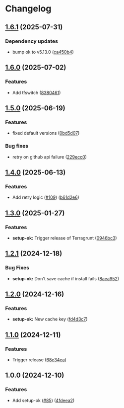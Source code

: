 # Changelog

## [1.6.1](https://github.com/oslokommune/composite-actions/compare/setup-ok-v1.6.0...setup-ok-v1.6.1) (2025-07-31)


### Dependency updates

* bump ok to v5.13.0 ([ca450b4](https://github.com/oslokommune/composite-actions/commit/ca450b4fdf8a825c3b7880a52acdfa6a58a18291))

## [1.6.0](https://github.com/oslokommune/composite-actions/compare/setup-ok-v1.5.0...setup-ok-v1.6.0) (2025-07-02)


### Features

* Add tfswitch ([8380461](https://github.com/oslokommune/composite-actions/commit/8380461a74c1ae51b7c017c1401a0866a65cc523))

## [1.5.0](https://github.com/oslokommune/composite-actions/compare/setup-ok-v1.4.0...setup-ok-v1.5.0) (2025-06-19)


### Features

* fixed default versions ([0bd5d07](https://github.com/oslokommune/composite-actions/commit/0bd5d07a162364b86018f8bc92063f6562459dee))


### Bug fixes

* retry on github api failure ([229ecc0](https://github.com/oslokommune/composite-actions/commit/229ecc0b6bfc83337c9107e4b1bf47b9a05540f6))

## [1.4.0](https://github.com/oslokommune/composite-actions/compare/setup-ok-v1.3.0...setup-ok-v1.4.0) (2025-06-13)


### Features

* Add retry logic ([#109](https://github.com/oslokommune/composite-actions/issues/109)) ([b61d2e6](https://github.com/oslokommune/composite-actions/commit/b61d2e6d2ff2ed81a3c271e43100a50dfdfdcc0c))

## [1.3.0](https://github.com/oslokommune/composite-actions/compare/setup-ok-v1.2.1...setup-ok-v1.3.0) (2025-01-27)


### Features

* **setup-ok:** Trigger release of Terragrunt ([0946bc3](https://github.com/oslokommune/composite-actions/commit/0946bc3ffaed2df847b11bd9c74a339d22b59035))

## [1.2.1](https://github.com/oslokommune/composite-actions/compare/setup-ok-v1.2.0...setup-ok-v1.2.1) (2024-12-18)


### Bug Fixes

* **setup-ok:** Don't save cache if install fails ([8aea952](https://github.com/oslokommune/composite-actions/commit/8aea952585637e678a0970e296da92472686be63))

## [1.2.0](https://github.com/oslokommune/composite-actions/compare/setup-ok-v1.1.0...setup-ok-v1.2.0) (2024-12-16)


### Features

* **setup-ok:** New cache key ([fd4d3c7](https://github.com/oslokommune/composite-actions/commit/fd4d3c73955fceb10bc53f0048d1cdfafd6ace13))

## [1.1.0](https://github.com/oslokommune/composite-actions/compare/setup-ok-v1.0.0...setup-ok-v1.1.0) (2024-12-11)


### Features

* Trigger release ([68e34ea](https://github.com/oslokommune/composite-actions/commit/68e34ea8373adaf05f73bb927db6ab70e0f41530))

## 1.0.0 (2024-12-10)


### Features

* Add setup-ok ([#85](https://github.com/oslokommune/composite-actions/issues/85)) ([4fdeea2](https://github.com/oslokommune/composite-actions/commit/4fdeea2117e961bb3d9ccca924eb84ce00c17e3f))

